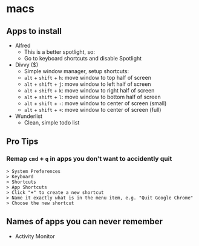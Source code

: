 # macs

## Apps to install

- Alfred
  - This is a better spotlight, so:
  - Go to keyboard shortcuts and disable Spotlight
- Divvy ($)
  - Simple window manager, setup shortcuts:
  - `alt` + `shift` + `h`: move window to top half of screen
  - `alt` + `shift` + `j`: move window to left half of screen
  - `alt` + `shift` + `k`: move window to right half of screen
  - `alt` + `shift` + `l`: move window to bottom half of screen
  - `alt` + `shift` + `-`: move window to center of screen (small)
  - `alt` + `shift` + `+`: move window to center of screen (full)
- Wunderlist
  - Clean, simple todo list

## Pro Tips

### Remap `cmd` + `q` in apps you don't want to accidently quit

```
> System Preferences
> Keyboard
> Shortcuts
> App Shortcuts
> Click "+" to create a new shortcut
> Name it exactly what is in the menu item, e.g. "Quit Google Chrome"
> Choose the new shortcut
```

## Names of apps you can never remember

- Activity Monitor
